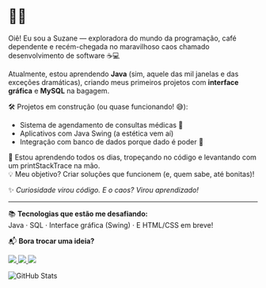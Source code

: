 
# 👩‍💻

Oiê! Eu sou a Suzane — exploradora do mundo da programação, café dependente e recém-chegada no maravilhoso caos chamado desenvolvimento de software ☕💻

Atualmente, estou aprendendo **Java** (sim, aquele das mil janelas e das exceções dramáticas), criando meus primeiros projetos com **interface gráfica** e **MySQL** na bagagem.

🛠️ Projetos em construção (ou quase funcionando! 😅):
- Sistema de agendamento de consultas médicas 🏥
- Aplicativos com Java Swing (a estética vem aí)
- Integração com banco de dados porque dado é poder 💾

🌱 Estou aprendendo todos os dias, tropeçando no código e levantando com um printStackTrace na mão.  
💡 Meu objetivo? Criar soluções que funcionem (e, quem sabe, até bonitas)!

✨ *Curiosidade virou código. E o caos? Virou aprendizado!*

---

📚 **Tecnologias que estão me desafiando:**  
Java · SQL · Interface gráfica (Swing) · E HTML/CSS em breve!

📬 **Bora trocar uma ideia?**

<div> 
  <a href="https://instagram.com/suzanefrancaa" target="_blank">
    <img src="https://img.shields.io/badge/-Instagram-%23E4405F?style=for-the-badge&logo=instagram&logoColor=white">
  </a>
  <a href="mailto:suzanegodoyf@gmail.com" target="_blank">
    <img src="https://img.shields.io/badge/-Gmail-%23333?style=for-the-badge&logo=gmail&logoColor=white">
  </a>
  <a href="https://www.linkedin.com/in/suzane-França" target="_blank">
    <img src="https://img.shields.io/badge/-LinkedIn-%230077B5?style=for-the-badge&logo=linkedin&logoColor=white">
  </a> 
</div>

![GitHub Stats](https://github-readme-stats.vercel.app/api?username=suh32&show_icons=true&theme=dark)
